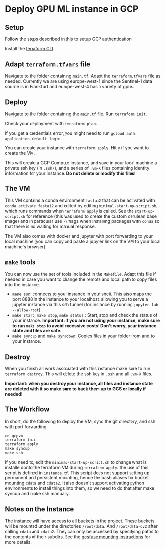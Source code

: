 # Deploy GPU ML instance in GCP

## Setup

Follow the steps described in [this](https://registry.terraform.io/providers/hashicorp/google/latest/docs/guides/provider_reference#authentication) to setup GCP authentication.

Install the [terraform CLI](https://learn.hashicorp.com/tutorials/terraform/install-cli).

## Adapt `terraform.tfvars` file
Navigate to the folder containing `main.tf`. Adapt the `terraform.tfvars` file as needed. Currently we are using europe-west-4 since the Sentinel-1 data source is in Frankfurt and europe-west-4 has a variety of gpus.

## Deploy

Navigate to the folder containing the `main.tf` file. Run `terraform init`.

Check your deployment with `terraform plan`.

If you get a credentials error, you might need to run `gcloud auth application-default login`.

You can create your instance with `terraform apply`. Hit `y` if you want to create the VM.

This will create a GCP Compute instance, and save in your local machine a private ssh key (in `.ssh/`), and a series of `.vm-X` files containing identity information for your instance. **Do not delete or modify this files!**

## The VM

This VM contains a conda environment `fastai2` that can be activated with `conda activate fastai2` and edited by editing `minimal-start-up-script.sh`, which runs commands when `terraform apply` is called. See the `start-up-script.sh` for reference (this was used to create the custom cerulean base image) and in particular use `-y` flags when installing packages with `conda` so that there is no waiting for manual response.

The VM also comes with docker and jupyter with port forwarding to your local machine (you can copy and paste a jupyter link on the VM to your local machine's browser).

## `make` tools

You can now use the set of tools included in the `Makefile`. Adapt this file if needed in case you want to change the remote and local path to copy files into the instance.

- `make ssh`: connects to your instance in your shell. This also maps the port 8888 in the instance to your localhost, allowing you to serve a jupyter instance via this ssh tunnel (for instance by running `jupyter lab --allow-root`).
- `make start`, `make stop`, `make status` : Start, stop and check the status of your instance. **Important: if you are not using your instance, make sure to run `make stop` to avoid excessive costs! Don't worry, your instance state and files are safe.**
- `make syncup` and `make syncdown`: Copies files in your folder from and to your instance.

## Destroy

When you finish all work associated with this instance make sure to run `terraform destroy`. This will delete the ssh key in `.ssh` and all `.vm-X` files.

**Important: when you destroy your instance, all files and instance state are deleted with it so make sure to back them up to GCS or locally if needed!**

## The Workflow
In short, do the following to deploy the VM, sync the git directory, and ssh with port forwarding

```
cd gcpvm
terraform init
terraform apply
make syncup
make ssh
```

If you need to, edit the `minimal-start-up-script.sh` to change what is installe donto the terraform VM during `terraform apply`. the use of this script is defined in `instance.tf`. This script does not support setting up permanent and persistent mounting, hence the bash aliases for bucket mounting `cdata` and `cdata2`. It also doesn't support activating python environments to install things into them, so we need to do that after make syncup and make ssh manually.


## Notes on the Instance

The instance will have access to all buckets in the project. These buckets will be mounted under the directories `/root/data`. And `/root/data-cv2` after calling `cdata` and `cdata2`. They can only be accessed by specifying paths to the contents of their subdirs. See the [gcsfuse mounting instructions](https://github.com/GoogleCloudPlatform/gcsfuse/blob/master/docs/mounting.md) for more details.



